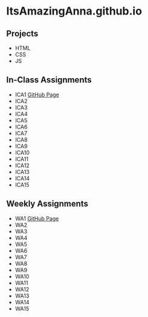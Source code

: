 # ItsAmazingAnna.github.io

## Projects
* HTML 
* CSS
* JS

## In-Class Assignments
* ICA1 [GitHub Page](https://itsamazinganna.github.io/wa/wa1.html)
* ICA2
* ICA3
* ICA4
* ICA5
* ICA6
* ICA7
* ICA8
* ICA9
* ICA10
* ICA11
* ICA12
* ICA13
* ICA14
* ICA15

## Weekly Assignments
* WA1 [GitHub Page](https://itsamazinganna.github.io/wa/wa1.html)
* WA2 
* WA3
* WA4
* WA5
* WA6
* WA7
* WA8
* WA9
* WA10
* WA11
* WA12
* WA13
* WA14
* WA15
